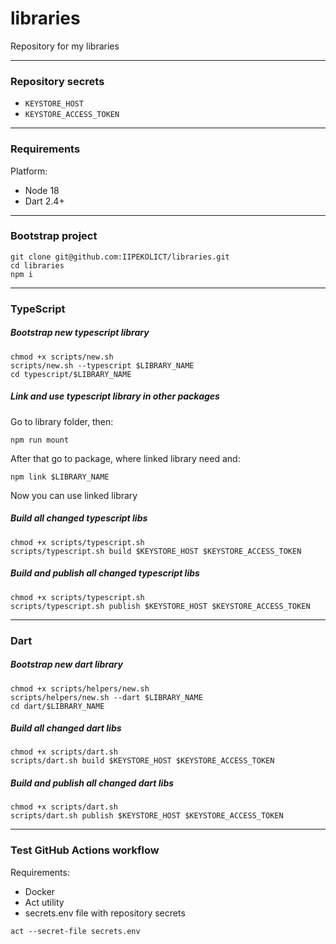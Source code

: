 # libraries
Repository for my libraries

---

### Repository secrets

- `KEYSTORE_HOST`
- `KEYSTORE_ACCESS_TOKEN`

---

### Requirements

Platform:

- Node 18
- Dart 2.4+

---

### Bootstrap project

```shell
git clone git@github.com:IIPEKOLICT/libraries.git
cd libraries
npm i
```

---

### TypeScript

##### Bootstrap new typescript library

```shell
chmod +x scripts/new.sh
scripts/new.sh --typescript $LIBRARY_NAME
cd typescript/$LIBRARY_NAME
```

##### Link and use typescript library in other packages

Go to library folder, then:

```shell
npm run mount
```

After that go to package, where linked library need and:

```shell
npm link $LIBRARY_NAME
```

Now you can use linked library

##### Build all changed typescript libs

```shell
chmod +x scripts/typescript.sh
scripts/typescript.sh build $KEYSTORE_HOST $KEYSTORE_ACCESS_TOKEN
```

##### Build and publish all changed typescript libs

```shell
chmod +x scripts/typescript.sh
scripts/typescript.sh publish $KEYSTORE_HOST $KEYSTORE_ACCESS_TOKEN
```

---

### Dart

##### Bootstrap new dart library

```shell
chmod +x scripts/helpers/new.sh
scripts/helpers/new.sh --dart $LIBRARY_NAME
cd dart/$LIBRARY_NAME
```

##### Build all changed dart libs

```shell
chmod +x scripts/dart.sh
scripts/dart.sh build $KEYSTORE_HOST $KEYSTORE_ACCESS_TOKEN
```

##### Build and publish all changed dart libs

```shell
chmod +x scripts/dart.sh
scripts/dart.sh publish $KEYSTORE_HOST $KEYSTORE_ACCESS_TOKEN
```

---

### Test GitHub Actions workflow

Requirements:
- Docker
- Act utility
- secrets.env file with repository secrets

```shell
act --secret-file secrets.env
```
